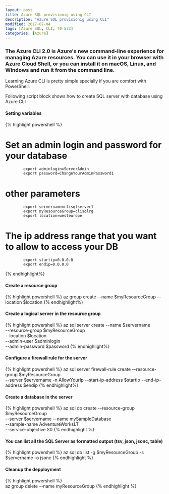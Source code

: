 ```yaml
---
layout: post
title: Azure SQL provisionig using CLI
description: "Azure SQL provisionig using CLI"
modified: 2017-07-04
tags: [Azure SQL, CLI, 70-533]
categories: [Azure]
---
```

 

### The Azure CLI 2.0 is Azure's new command-line experience for managing Azure resources. You can use it in your browser with Azure Cloud Shell, or you can install it on macOS, Linux, and Windows and run it from the command line.

Learning Azure CLI is pretty simple specially if you are comfort with PowerShell.

Following script block shows how to create SQL server with database using Azure CLI
#### Setting variables
{% highlight powershell %}
# Set an admin login and password for your database
            export adminlogin=ServerAdmin
            export password=ChangeYourAdminPassword1

# other parameters
            export servername=clisqlserver1
            export myResourceGroup=clisqlrg
            export location=westeurope

# The ip address range that you want to allow to access your DB
            export startip=0.0.0.0
            export endip=0.0.0.0
{% endhighlight%} 
#### Create a resource group
{% highlight powershell %}
            az group create   --name $myResourceGroup   --location $location
{% endhighlight%} 
#### Create a logical server in the resource group
 {% highlight powershell %}
            az sql server create   --name $servername \
              --resource-group $myResourceGroup \
              --location $location \
              --admin-user $adminlogin \
              --admin-password $password
{% endhighlight%} 
#### Configure a firewall rule for the server
 {% highlight powershell %}
            az sql server firewall-rule create  --resource-group $myResourceGroup \
              --server $servername   -n AllowYourIp  --start-ip-address $startip  --end-ip-address $endip
{% endhighlight%} 
#### Create a database in the server
 {% highlight powershell %}
            az sql db create  --resource-group $myResourceGroup \
                 --server $servername  --name mySampleDatabase \
                 --sample-name AdventureWorksLT   \
                 --service-objective S0
{% endhighlight %} 
 #### You can list all the SQL Server as formatted output (tsv, json, jsonc, table)
 {% highlight powershell %}
         az  sql db list -g $myResourceGroup   -s $servername  -o jsonc
{% endhighlight %}
#### Cleanup the depployment
{% highlight powershell %}  
            az group delete --name myResourceGroup
{% endhighlight %}